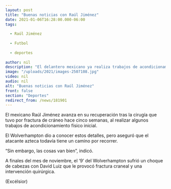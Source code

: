 ```yaml
---
layout: post
title: "Buenas noticias con Raúl Jiménez"
date: 2021-01-06T16:28:00.000-06:00
tags:
  
  - Raúl Jiménez
  
  - Futbol
  
  - deportes
  
author: nil
description: "El delantero mexicano ya realiza trabajos de acondicionamiento físico inicial, aunque el Wolverhampton dice que todavía falta camino por recorrer"
image: "/uploads/2021/images-2507108.jpg"
video: nil
audio: nil
alt: "Buenas noticias con Raúl Jiménez"
front: false
section: "Deportes"
redirect_from: /news/181901
---
```


El mexicano Raúl Jiménez avanza en su recuperación tras la cirugía que tuvo por fractura de cráneo hace cinco semanas, al realizar algunos trabajos de acondicionamiento físico inicial.

El Wolverhampton dio a conocer estos detalles, pero aseguró que el atacante azteca todavía tiene un camino por recorrer.

“Sin embargo, las cosas van bien”, indicó.

A finales del mes de noviembre, el ‘9’ del Wolverhampton sufrió un choque de cabezas con David Luiz que le provocó fractura craneal y una intervención quirúrgica.

(Excélsior)